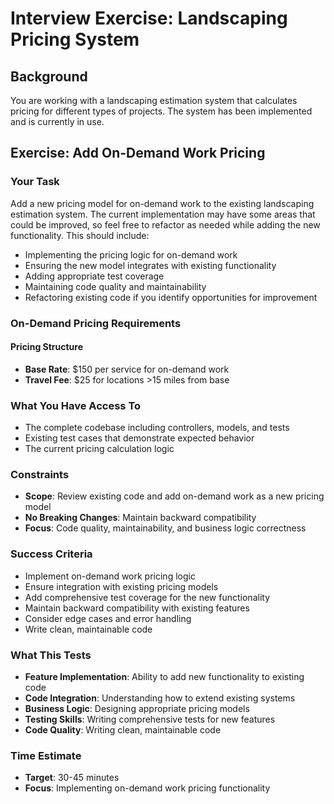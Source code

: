# Interview Exercise: Landscaping Pricing System

## Background
You are working with a landscaping estimation system that calculates pricing for different types of projects. The system has been implemented and is currently in use.

## Exercise: Add On-Demand Work Pricing

### Your Task
Add a new pricing model for on-demand work to the existing landscaping estimation system. The current implementation may have some areas that could be improved, so feel free to refactor as needed while adding the new functionality. This should include:

- Implementing the pricing logic for on-demand work
- Ensuring the new model integrates with existing functionality
- Adding appropriate test coverage
- Maintaining code quality and maintainability
- Refactoring existing code if you identify opportunities for improvement

### On-Demand Pricing Requirements

#### Pricing Structure
- **Base Rate**: $150 per service for on-demand work
- **Travel Fee**: $25 for locations >15 miles from base

### What You Have Access To
- The complete codebase including controllers, models, and tests
- Existing test cases that demonstrate expected behavior
- The current pricing calculation logic

### Constraints
- **Scope**: Review existing code and add on-demand work as a new pricing model
- **No Breaking Changes**: Maintain backward compatibility
- **Focus**: Code quality, maintainability, and business logic correctness

### Success Criteria
- Implement on-demand work pricing logic
- Ensure integration with existing pricing models
- Add comprehensive test coverage for the new functionality
- Maintain backward compatibility with existing features
- Consider edge cases and error handling
- Write clean, maintainable code

### What This Tests
- **Feature Implementation**: Ability to add new functionality to existing code
- **Code Integration**: Understanding how to extend existing systems
- **Business Logic**: Designing appropriate pricing models
- **Testing Skills**: Writing comprehensive tests for new features
- **Code Quality**: Writing clean, maintainable code

### Time Estimate
- **Target**: 30-45 minutes
- **Focus**: Implementing on-demand work pricing functionality
